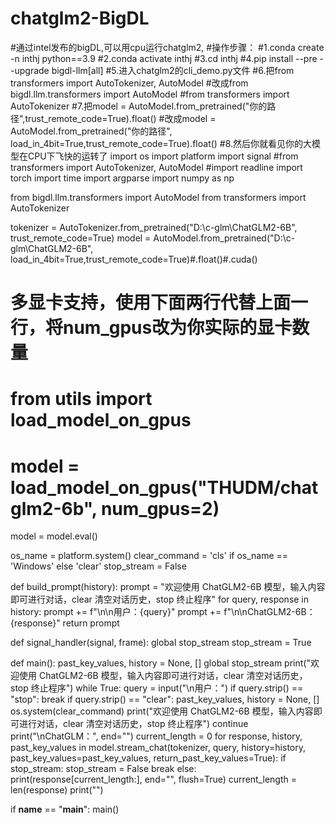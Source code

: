 # chatglm2-BigDL
#通过intel发布的bigDL,可以用cpu运行chatglm2,
#操作步骤：
#1.conda create -n inthj python==3.9
#2.conda activate inthj
#3.cd inthj
#4.pip install --pre --upgrade bigdl-llm[all]
#5.进入chatglm2的cli_demo.py文件
#6.把from transformers import AutoTokenizer, AutoModel
#改成from bigdl.llm.transformers import AutoModel
#from transformers import AutoTokenizer
#7.把model = AutoModel.from_pretrained("你的路径",trust_remote_code=True).float()
#改成model = AutoModel.from_pretrained("你的路径", load_in_4bit=True,trust_remote_code=True).float()
#8.然后你就看见你的大模型在CPU下飞快的运转了
import os
import platform
import signal
#from transformers import AutoTokenizer, AutoModel
#import readline
import torch
import time
import argparse
import numpy as np

from bigdl.llm.transformers import AutoModel
from transformers import AutoTokenizer

tokenizer = AutoTokenizer.from_pretrained("D:\\c-glm\\ChatGLM2-6B", trust_remote_code=True)
model = AutoModel.from_pretrained("D:\\c-glm\\ChatGLM2-6B", load_in_4bit=True,trust_remote_code=True)#.float()#.cuda()

# 多显卡支持，使用下面两行代替上面一行，将num_gpus改为你实际的显卡数量
# from utils import load_model_on_gpus
# model = load_model_on_gpus("THUDM/chatglm2-6b", num_gpus=2)
model = model.eval()

os_name = platform.system()
clear_command = 'cls' if os_name == 'Windows' else 'clear'
stop_stream = False


def build_prompt(history):
    prompt = "欢迎使用 ChatGLM2-6B 模型，输入内容即可进行对话，clear 清空对话历史，stop 终止程序"
    for query, response in history:
        prompt += f"\n\n用户：{query}"
        prompt += f"\n\nChatGLM2-6B：{response}"
    return prompt


def signal_handler(signal, frame):
    global stop_stream
    stop_stream = True


def main():
    past_key_values, history = None, []
    global stop_stream
    print("欢迎使用 ChatGLM2-6B 模型，输入内容即可进行对话，clear 清空对话历史，stop 终止程序")
    while True:
        query = input("\n用户：")
        if query.strip() == "stop":
            break
        if query.strip() == "clear":
            past_key_values, history = None, []
            os.system(clear_command)
            print("欢迎使用 ChatGLM2-6B 模型，输入内容即可进行对话，clear 清空对话历史，stop 终止程序")
            continue
        print("\nChatGLM：", end="")
        current_length = 0
        for response, history, past_key_values in model.stream_chat(tokenizer, query, history=history,
                                                                    past_key_values=past_key_values,
                                                                    return_past_key_values=True):
            if stop_stream:
                stop_stream = False
                break
            else:
                print(response[current_length:], end="", flush=True)
                current_length = len(response)
        print("")


if __name__ == "__main__":
    main()

